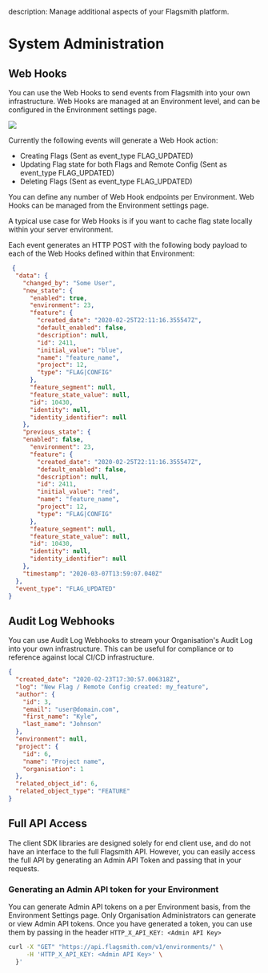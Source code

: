 description: Manage additional aspects of your Flagsmith platform.

# System Administration

## Web Hooks

You can use the Web Hooks to send events from Flagsmith into your own infrastructure. Web Hooks are managed at an Environment level, and can be configured in the Environment settings page.

<img src="/images/add-webhook.png"/>

Currently the following events will generate a Web Hook action:

- Creating Flags (Sent as event_type FLAG_UPDATED)
- Updating Flag state for both Flags and Remote Config (Sent as event_type FLAG_UPDATED)
- Deleting Flags (Sent as event_type FLAG_UPDATED)

You can define any number of Web Hook endpoints per Environment. Web Hooks can be managed from the Environment settings page.

A typical use case for Web Hooks is if you want to cache flag state locally within your server environment.

Each event generates an HTTP POST with the following body payload to each of the Web Hooks defined within that Environment:

```json
 {
  "data": {
    "changed_by": "Some User",
    "new_state": {
      "enabled": true,
      "environment": 23,
      "feature": {
        "created_date": "2020-02-25T22:11:16.355547Z",
        "default_enabled": false,
        "description": null,
        "id": 2411,
        "initial_value": "blue",
        "name": "feature_name",
        "project": 12,
        "type": "FLAG|CONFIG"
      },
      "feature_segment": null,
      "feature_state_value": null,
      "id": 10430,
      "identity": null,
      "identity_identifier": null
    },
    "previous_state": {
    "enabled": false,
      "environment": 23,
      "feature": {
        "created_date": "2020-02-25T22:11:16.355547Z",
        "default_enabled": false,
        "description": null,
        "id": 2411,
        "initial_value": "red",
        "name": "feature_name",
        "project": 12,
        "type": "FLAG|CONFIG"
      },
      "feature_segment": null,
      "feature_state_value": null,
      "id": 10430,
      "identity": null,
      "identity_identifier": null
    },
    "timestamp": "2020-03-07T13:59:07.040Z"
  },
  "event_type": "FLAG_UPDATED"
}
```

## Audit Log Webhooks

You can use Audit Log Webhooks to stream your Organisation's Audit Log into your own infrastructure. This can be useful for compliance or to reference against local CI/CD infrastructure.

```json
{
  "created_date": "2020-02-23T17:30:57.006318Z",
  "log": "New Flag / Remote Config created: my_feature",
  "author": {
    "id": 3,
    "email": "user@domain.com",
    "first_name": "Kyle",
    "last_name": "Johnson"
  },
  "environment": null,
  "project": {
    "id": 6,
    "name": "Project name",
    "organisation": 1
  },
  "related_object_id": 6,
  "related_object_type": "FEATURE"
}
```

## Full API Access

The client SDK libraries are designed solely for end client use, and do not have an interface to the full Flagsmith API. However, you can easily access the full API by generating an Admin API Token and passing that in your requests.

### Generating an Admin API token for your Environment

You can generate Admin API tokens on a per Environment basis, from the Environment Settings page. Only Organisation Administrators can generate or view Admin API tokens. Once you have generated a token, you can use them by passing in the header `HTTP_X_API_KEY: <Admin API Key>`

```bash
curl -X "GET" "https://api.flagsmith.com/v1/environments/" \
     -H 'HTTP_X_API_KEY: <Admin API Key>' \
  }'
```
